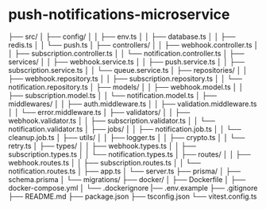 # push-notifications-microservice
├── src/
│   ├── config/
│   │   ├── env.ts
│   │   ├── database.ts
│   │   ├── redis.ts
│   │   └── push.ts
│   ├── controllers/
│   │   ├── webhook.controller.ts
│   │   ├── subscription.controller.ts
│   │   └── notification.controller.ts
│   ├── services/
│   │   ├── webhook.service.ts
│   │   ├── push.service.ts
│   │   ├── subscription.service.ts
│   │   └── queue.service.ts
│   ├── repositories/
│   │   ├── webhook.repository.ts
│   │   ├── subscription.repository.ts
│   │   └── notification.repository.ts
│   ├── models/
│   │   ├── webhook.model.ts
│   │   ├── subscription.model.ts
│   │   └── notification.model.ts
│   ├── middlewares/
│   │   ├── auth.middleware.ts
│   │   ├── validation.middleware.ts
│   │   └── error.middleware.ts
│   ├── validators/
│   │   ├── webhook.validator.ts
│   │   ├── subscription.validator.ts
│   │   └── notification.validator.ts
│   ├── jobs/
│   │   ├── notification.job.ts
│   │   └── cleanup.job.ts
│   ├── utils/
│   │   ├── logger.ts
│   │   ├── crypto.ts
│   │   └── retry.ts
│   ├── types/
│   │   ├── webhook.types.ts
│   │   ├── subscription.types.ts
│   │   └── notification.types.ts
│   ├── routes/
│   │   ├── webhook.routes.ts
│   │   ├── subscription.routes.ts
│   │   └── notification.routes.ts
│   ├── app.ts
│   └── server.ts
├── prisma/
│   ├── schema.prisma
│   └── migrations/
├── docker/
│   ├── Dockerfile
│   ├── docker-compose.yml
│   └── .dockerignore
|── .env.example
├── .gitignore
├── README.md
├── package.json
├── tsconfig.json
└── vitest.config.ts
